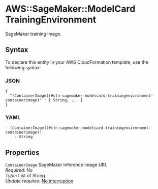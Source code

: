 # AWS::SageMaker::ModelCard TrainingEnvironment<a name="aws-properties-sagemaker-modelcard-trainingenvironment"></a>

SageMaker training image\.

## Syntax<a name="aws-properties-sagemaker-modelcard-trainingenvironment-syntax"></a>

To declare this entity in your AWS CloudFormation template, use the following syntax:

### JSON<a name="aws-properties-sagemaker-modelcard-trainingenvironment-syntax.json"></a>

```
{
  "[ContainerImage](#cfn-sagemaker-modelcard-trainingenvironment-containerimage)" : [ String, ... ]
}
```

### YAML<a name="aws-properties-sagemaker-modelcard-trainingenvironment-syntax.yaml"></a>

```
  [ContainerImage](#cfn-sagemaker-modelcard-trainingenvironment-containerimage): 
    - String
```

## Properties<a name="aws-properties-sagemaker-modelcard-trainingenvironment-properties"></a>

`ContainerImage`  <a name="cfn-sagemaker-modelcard-trainingenvironment-containerimage"></a>
SageMaker inference image URI\.  
*Required*: No  
*Type*: List of String  
*Update requires*: [No interruption](https://docs.aws.amazon.com/AWSCloudFormation/latest/UserGuide/using-cfn-updating-stacks-update-behaviors.html#update-no-interrupt)